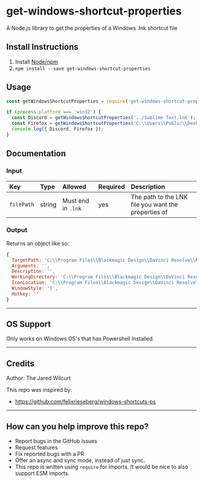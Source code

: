 # get-windows-shortcut-properties

A Node.js library to get the properties of a Windows .lnk shortcut file


## Install Instructions

1. Install [Node/npm](https://nodejs.org)
1. `npm install --save get-windows-shortcut-properties`


## Usage

```js
const getWindowsShortcutProperties = require('get-windows-shortcut-properties');

if (process.platform === 'win32') {
  const Discord = getWindowsShortcutProperties('../Sublime Text.lnk');
  const Firefox = getWindowsShortcutProperties('C:\\Users\\Public\\Desktop\\Firefox.lnk');
  console.log({ Discord, Firefox });
}
```

## Documentation


### Input

Key        | Type   | Allowed            | Required | Description
:--        | :--    | :--                | :--      | :--
`filePath` | string | Must end in `.lnk` | yes      | The path to the LNK file you want the properties of


### Output

Returns an object like so:

```js
{
  TargetPath: 'C:\\Program Files\\Blackmagic Design\\DaVinci Resolve\\Resolve.exe',
  Arguments: '',
  Description: '',
  WorkingDirectory: 'C:\\Program Files\\Blackmagic Design\\DaVinci Resolve\\',
  IconLocation: 'C:\\Program Files\\Blackmagic Design\\DaVinci Resolve\\ResolveIcon.exe,0',
  WindowStyle: '1',
  Hotkey: ''
}
```


* * *


## OS Support

Only works on Windows OS's that has Powershell installed.


* * *


## Credits

Author: The Jared Wilcurt

This repo was inspired by:

* https://github.com/felixrieseberg/windows-shortcuts-ps


* * *


## How can you help improve this repo?

* Report bugs in the GitHub issues
* Request features
* Fix reported bugs with a PR
* Offer an async and sync mode, instead of just sync.
* This repo is written using `require` for imports. It would be nice to also support ESM imports.
